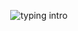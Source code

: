 <p align="center">
<img src="https://readme-typing-svg.herokuapp.com?color=08CE90&center=true&vCenter=true&lines=Hello+there!;My+name's+Clovis!;I+study+Computer+Science;" alt="typing intro">
</p>


<!--
### Upcoming endeavours
- Following ThePrimeagen's <a href="https://frontendmasters.com/courses/developer-productivity/">"Developer Productivity"</a> course to uncover tools to make myself a more productive Engineer
- Set up **i3**, **Tmux**, and **Fzf** on my personal machine

### I am currently...
- Exploring a <a href="https://www.youtube.com/playlist?list=PLtK75qxsQaMLZSo7KL-PmiRarU7hrpnwK">hands-on video course</a> to get a general grasp of Linux
- Following ThePrimeagen's <a href="https://frontendmasters.com/courses/developer-productivity/">"Developer Productivity"</a> course to uncover tools that enhance my productivity as an Engineer

### BTW Factor
My BTW Factor is not too high but I'm slowly building my way up ;)
--->
